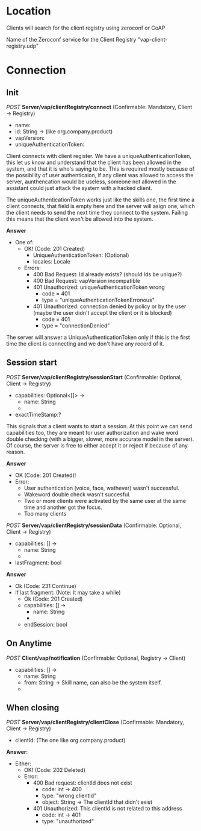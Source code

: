 # Location

Clients will search for the client registry using zeroconf or CoAP 

Name of the Zeroconf service for the Client Registry "vap-client-registry.udp"

# Connection

## Init

*POST* **Server/vap/clientRegistry/connect** (Confirmable: Mandatory, Client -> Registry)
* name:
* id: String -> (like org.company.product)
* vapVersion:
* uniqueAuthenticationToken: 

Client connects with client register. We have a uniqueAuthenticationToken, this let us know and understand that the client has been allowed in the system, and that it is who's saying to be. This is required mostly because of the possibility of user authenticaion, if any client was allowed to access the server, aunthencation would be useless, someone not allowed in the assistant could just attack the system with a hacked client.

The uniqueAuthenticationToken works just like the skills one, the first time a client connects, that field is empty here and the server will asign one, which the client needs to send the next time they connect to the system. Failing this means that the client won't be allowed into the system.

**Answer**
* One of:
    * OK! (Code: 201 Created)
        * UniqueAuthenticationToken: (Optional)
        * locales: Locale
    * Errors:
        * 400 Bad Request: Id already exists? (should Ids be unique?)
        * 400 Bad Request: vapVersion incompatible
        * 401 Unauthorized: uniqueAuthenticationToken wrong
            * code = 401
            * type = "uniqueAuthenticationTokenErronous"
        * 401 Unauthorized: connection denied by policy or by the user (maybe the user didn't accept the client or it is blocked)
            * code = 401
            * type = "connectionDenied"

The server will answer a UniqueAuthenticationToken only if this is the first time the client is connecting and we don't have any record of it.

## Session start

*POST* **Server/vap/clientRegistry/sessionStart** (Confirmable: Optional, Client -> Registry)
* capabilities: Optional<[]> ->
    * name: String
    * <capability data>
* exactTimeStamp:?

This signals that a client wants to start a session. At this point we can send capabilities too, they are meant for user authorization and wake word double checking (with a bigger, slower, more accurate model in the server). Of course, the server is free to either accept it or reject if because of any reason.

**Answer**
* OK (Code: 201 Created)!
* Error:
    * User authentication (voice, face, wathever) wasn't successful.
    * Wakeword double check wasn't succesful.
    * Two or more clients were activated by the same user at the same time and another got the focus.
    * Too many clients

*POST* **Server/vap/clientRegistry/sessionData** (Confirmable: Optional, Client -> Registry)
* capabilities: [] ->
    * name: String
    * <capability data>
* lastFragment: bool

**Answer**
* Ok (Code: 231 Continue)
* If last fragment: (Note: It may take a while)
    * Ok (Code: 201 Created)
    * capabilities: [] ->
        * name: String
        * <capability data>
    * endSession: bool

## On Anytime

*POST* **Client/vap/notification** (Confirmable: Optional, Registry -> Client)
* capabilities: [] ->
    * name: String
    * from: String -> Skill name, can also be the system itself.
    * <capability data>

## When closing

*POST* **Server/vap/clientRegistry/clientClose** (Confirmable: Mandatory, Client -> Registry)
* clientId: (The one like org.company.product)  

**Answer**:
* Either:
    * OK! (Code: 202 Deleted)
    * Error:
        * 400 Bad request: clientId does not exist
            * code: int -> 400
            * type: "wrong clientId"
            * object: String -> The clientId that didn't exist
        * 401 Unauthorized: This clientId is not related to this address
            * code: int -> 401
            * type: "unauthorized"
